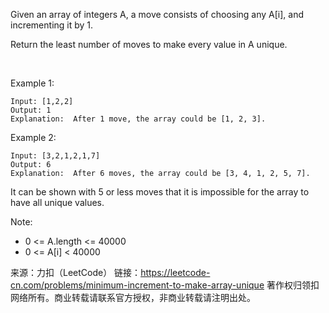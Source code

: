 Given an array of integers A, a move consists of choosing any A[i], and incrementing it by 1.

Return the least number of moves to make every value in A unique.

 

Example 1:

    Input: [1,2,2]
    Output: 1
    Explanation:  After 1 move, the array could be [1, 2, 3].
Example 2:

    Input: [3,2,1,2,1,7]
    Output: 6
    Explanation:  After 6 moves, the array could be [3, 4, 1, 2, 5, 7].
It can be shown with 5 or less moves that it is impossible for the array to have all unique values.
 

Note:

* 0 <= A.length <= 40000
* 0 <= A[i] < 40000

来源：力扣（LeetCode）
链接：https://leetcode-cn.com/problems/minimum-increment-to-make-array-unique
著作权归领扣网络所有。商业转载请联系官方授权，非商业转载请注明出处。
